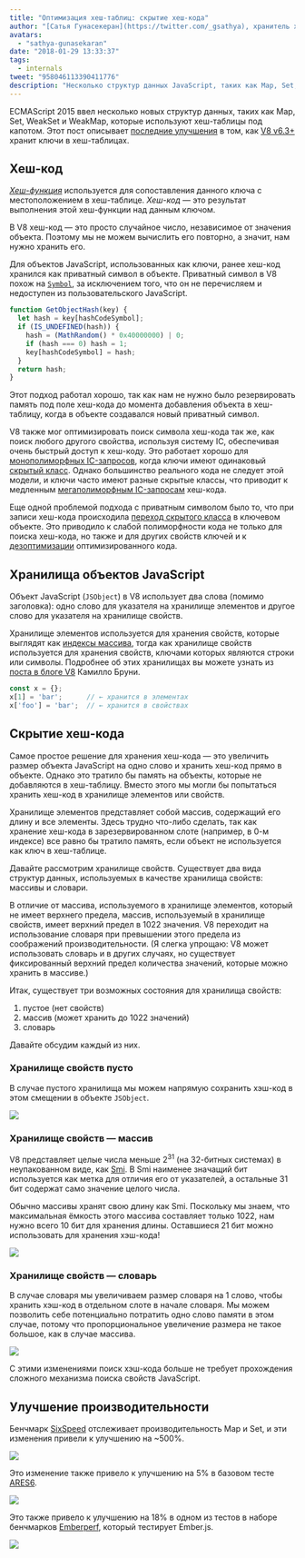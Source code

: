 ```yaml
---
title: "Оптимизация хеш-таблиц: скрытие хеш-кода"
author: "[Сатья Гунасекеран](https://twitter.com/_gsathya), хранитель хеш-кодов"
avatars: 
  - "sathya-gunasekaran"
date: "2018-01-29 13:33:37"
tags: 
  - internals
tweet: "958046113390411776"
description: "Несколько структур данных JavaScript, таких как Map, Set, WeakSet и WeakMap, используют хеш-таблицы под капотом. Эта статья объясняет, как V8 v6.3 улучшает производительность хеш-таблиц."
---
```

ECMAScript 2015 ввел несколько новых структур данных, таких как Map, Set, WeakSet и WeakMap, которые используют хеш-таблицы под капотом. Этот пост описывает [последние улучшения](https://bugs.chromium.org/p/v8/issues/detail?id=6404) в том, как [V8 v6.3+](/blog/v8-release-63) хранит ключи в хеш-таблицах.

<!--truncate-->
## Хеш-код

[_Хеш-функция_](https://en.wikipedia.org/wiki/Hash_function) используется для сопоставления данного ключа с местоположением в хеш-таблице. _Хеш-код_ — это результат выполнения этой хеш-функции над данным ключом.

В V8 хеш-код — это просто случайное число, независимое от значения объекта. Поэтому мы не можем вычислить его повторно, а значит, нам нужно хранить его.

Для объектов JavaScript, использованных как ключи, ранее хеш-код хранился как приватный символ в объекте. Приватный символ в V8 похож на [`Symbol`](https://developer.mozilla.org/en-US/docs/Web/JavaScript/Reference/Global_Objects/Symbol), за исключением того, что он не перечисляем и недоступен из пользовательского JavaScript.

```js
function GetObjectHash(key) {
  let hash = key[hashCodeSymbol];
  if (IS_UNDEFINED(hash)) {
    hash = (MathRandom() * 0x40000000) | 0;
    if (hash === 0) hash = 1;
    key[hashCodeSymbol] = hash;
  }
  return hash;
}
```

Этот подход работал хорошо, так как нам не нужно было резервировать память под поле хеш-кода до момента добавления объекта в хеш-таблицу, когда в объекте создавался новый приватный символ.

V8 также мог оптимизировать поиск символа хеш-кода так же, как поиск любого другого свойства, используя систему IC, обеспечивая очень быстрый доступ к хеш-коду. Это работает хорошо для [монополиморфных IC-запросов](https://en.wikipedia.org/wiki/Inline_caching#Monomorphic_inline_caching), когда ключи имеют одинаковый [скрытый класс](/). Однако большинство реального кода не следует этой модели, и ключи часто имеют разные скрытые классы, что приводит к медленным [мегаполиморфным IC-запросам](https://en.wikipedia.org/wiki/Inline_caching#Megamorphic_inline_caching) хеш-кода.

Еще одной проблемой подхода с приватным символом было то, что при записи хеш-кода происходила [переход скрытого класса](/#fast-property-access) в ключевом объекте. Это приводило к слабой полиморфности кода не только для поиска хеш-кода, но также и для других свойств ключей и к [дезоптимизации](https://floitsch.blogspot.com/2012/03/optimizing-for-v8-inlining.html) оптимизированного кода.

## Хранилища объектов JavaScript

Объект JavaScript (`JSObject`) в V8 использует два слова (помимо заголовка): одно слово для указателя на хранилище элементов и другое слово для указателя на хранилище свойств.

Хранилище элементов используется для хранения свойств, которые выглядят как [индексы массива](https://tc39.es/ecma262/#sec-array-index), тогда как хранилище свойств используется для хранения свойств, ключами которых являются строки или символы. Подробнее об этих хранилищах вы можете узнать из [поста в блоге V8](/blog/fast-properties) Камилло Бруни.

```js
const x = {};
x[1] = 'bar';      // ← хранится в элементах
x['foo'] = 'bar';  // ← хранится в свойствах
```

## Скрытие хеш-кода

Самое простое решение для хранения хеш-кода — это увеличить размер объекта JavaScript на одно слово и хранить хеш-код прямо в объекте. Однако это тратило бы память на объекты, которые не добавляются в хеш-таблицу. Вместо этого мы могли бы попытаться хранить хеш-код в хранилище элементов или свойств.

Хранилище элементов представляет собой массив, содержащий его длину и все элементы. Здесь трудно что-либо сделать, так как хранение хеш-кода в зарезервированном слоте (например, в 0-м индексе) все равно бы тратило память, если объект не используется как ключ в хеш-таблице.

Давайте рассмотрим хранилище свойств. Существует два вида структур данных, используемых в качестве хранилища свойств: массивы и словари.

В отличие от массива, используемого в хранилище элементов, который не имеет верхнего предела, массив, используемый в хранилище свойств, имеет верхний предел в 1022 значения. V8 переходит на использование словаря при превышении этого предела из соображений производительности. (Я слегка упрощаю: V8 может использовать словарь и в других случаях, но существует фиксированный верхний предел количества значений, которые можно хранить в массиве.)

Итак, существует три возможных состояния для хранилища свойств:

1. пустое (нет свойств)
2. массив (может хранить до 1022 значений)
3. словарь

Давайте обсудим каждый из них.

### Хранилище свойств пусто

В случае пустого хранилища мы можем напрямую сохранить хэш-код в этом смещении в объекте `JSObject`.

![](/_img/hash-code/properties-backing-store-empty.png)

### Хранилище свойств — массив

V8 представляет целые числа меньше 2<sup>31</sup> (на 32-битных системах) в неупакованном виде, как [Smi](https://wingolog.org/archives/2011/05/18/value-representation-in-javascript-implementations). В Smi наименее значащий бит используется как метка для отличия его от указателей, а остальные 31 бит содержат само значение целого числа.

Обычно массивы хранят свою длину как Smi. Поскольку мы знаем, что максимальная ёмкость этого массива составляет только 1022, нам нужно всего 10 бит для хранения длины. Оставшиеся 21 бит можно использовать для хранения хэш-кода!

![](/_img/hash-code/properties-backing-store-array.png)

### Хранилище свойств — словарь

В случае словаря мы увеличиваем размер словаря на 1 слово, чтобы хранить хэш-код в отдельном слоте в начале словаря. Мы можем позволить себе потенциально потратить одно слово памяти в этом случае, потому что пропорциональное увеличение размера не такое большое, как в случае массива.

![](/_img/hash-code/properties-backing-store-dictionary.png)

С этими изменениями поиск хэш-кода больше не требует прохождения сложного механизма поиска свойств JavaScript.

## Улучшение производительности

Бенчмарк [SixSpeed](https://github.com/kpdecker/six-speed) отслеживает производительность Map и Set, и эти изменения привели к улучшению на ~500%.

![](/_img/hash-code/sixspeed.png)

Это изменение также привело к улучшению на 5% в базовом тесте [ARES6](https://webkit.org/blog/7536/jsc-loves-es6/).

![](/_img/hash-code/ares-6.png)

Это также привело к улучшению на 18% в одном из тестов в наборе бенчмарков [Emberperf](http://emberperf.eviltrout.com/), который тестирует Ember.js.

![](/_img/hash-code/emberperf.jpg)
